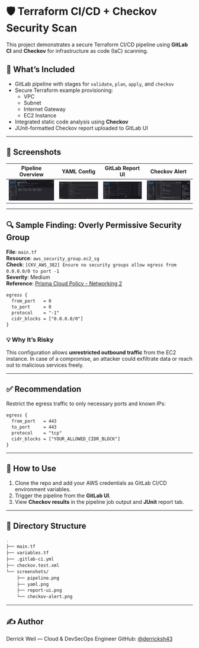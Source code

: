 
# 🛡️ Terraform CI/CD + Checkov Security Scan

This project demonstrates a secure Terraform CI/CD pipeline using **GitLab CI** and **Checkov** for infrastructure as code (IaC) scanning.

## 🔧 What’s Included

- GitLab pipeline with stages for `validate`, `plan`, `apply`, and `checkov`
- Secure Terraform example provisioning:
  - VPC
  - Subnet
  - Internet Gateway
  - EC2 Instance
- Integrated static code analysis using **Checkov**
- JUnit-formatted Checkov report uploaded to GitLab UI

---

## 📸 Screenshots

| Pipeline Overview | YAML Config | GitLab Report UI | Checkov Alert |
|-------------------|-------------|------------------|----------------|
| ![pipeline](./screenshots/pipeline.png) | ![yaml](./screenshots/yaml.png) | ![report](./screenshots/report-ui.png) | ![alert](./screenshots/checkov-alert.png) |

---

## 🔍 Sample Finding: Overly Permissive Security Group

**File**: `main.tf`  
**Resource**: `aws_security_group.ec2_sg`  
**Check**: `[CKV_AWS_382] Ensure no security groups allow egress from 0.0.0.0/0 to port -1`  
**Severity**: Medium  
**Reference**: [Prisma Cloud Policy - Networking 2](https://docs.prismacloud.io/en/enterprise-edition/policy-reference/aws-policies/aws-networking-policies/networking-2)

```hcl
egress {
  from_port   = 0
  to_port     = 0
  protocol    = "-1"
  cidr_blocks = ["0.0.0.0/0"]
}
````

### 💡 Why It’s Risky

This configuration allows **unrestricted outbound traffic** from the EC2 instance. In case of a compromise, an attacker could exfiltrate data or reach out to malicious services freely.

---

## ✅ Recommendation

Restrict the egress traffic to only necessary ports and known IPs:

```hcl
egress {
  from_port   = 443
  to_port     = 443
  protocol    = "tcp"
  cidr_blocks = ["YOUR_ALLOWED_CIDR_BLOCK"]
}
```

---

## 🚀 How to Use

1. Clone the repo and add your AWS credentials as GitLab CI/CD environment variables.
2. Trigger the pipeline from the **GitLab UI**.
3. View **Checkov results** in the pipeline job output and **JUnit** report tab.

---

## 📂 Directory Structure

```bash
.
├── main.tf
├── variables.tf
├── .gitlab-ci.yml
├── checkov.test.xml
└── screenshots/
    ├── pipeline.png
    ├── yaml.png
    ├── report-ui.png
    └── checkov-alert.png
```

---

## ✍️ Author

Derrick Weil — Cloud & DevSecOps Engineer
GitHub: [@derricksh43](https://github.com/derricksh43)



